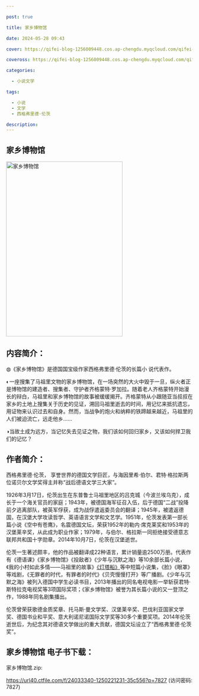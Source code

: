 ```yaml
---

post: true

title: 家乡博物馆

date: 2024-05-28 09:43

cover: https://qifei-blog-1256009448.cos.ap-chengdu.myqcloud.com/qifei-blog/65fcd42e9f345e8d03b0963e.jpg

coveross: https://qifei-blog-1256009448.cos.ap-chengdu.myqcloud.com/qifei-blog/65fcd42e9f345e8d03b0963e.jpg

categories:

  - 小说文学

tags:

  - 小说
  - 文学
  - 西格弗里德·伦茨

description:
---
```


## 家乡博物馆
<img alt="家乡博物馆 " class="aligncenter loaded" data-was-processed="true" decoding="async" fetchpriority="high" height="471" src="https://qifei-blog-1256009448.cos.ap-chengdu.myqcloud.com/qifei-blog/65fcd42e9f345e8d03b0963e.jpg " style="cursor: zoom-in;" width="314"/>

## 内容简介：

◍《家乡博物馆》是德国国宝级作家西格弗里德·伦茨的长篇小 说代表作。

◐一座搜集了马祖里文物的家乡博物馆，在一场突然的大火中毁于一旦，纵火者正是博物馆的建造者、搜集者、守护者齐格蒙特·罗加拉。随着老人齐格蒙特开始漫长的辩白，马祖里和家乡博物馆的故事被缓缓揭开。齐格蒙特从小跟随亚当叔叔在家乡的土地上搜集关于历史的见证，溯回马祖里逝去的时间，用记忆来抵抗遗忘，用证物来认识过去和自身。然而，当战争的炮火和纳粹的铁蹄越来越近，马祖里的人们被迫流亡，远走他乡……

◑当故土成为远方，当记忆失去见证之物，我们该如何回归家乡，又该如何捍卫我们的记忆？

## 作者简介：

西格弗里德·伦茨， 享誉世界的德国文学巨匠，与海因里希·伯尔、君特·格拉斯两位诺贝尔文学奖得主并称“战后德语文学三大家”。

1926年3月17日，伦茨出生在东普鲁士马祖里地区的吕克城（今波兰埃乌克），成长于一个海关官员的家庭；1943年，被德国海军征召入伍，后于德国“二战”投降前夕逃离部队，被英军俘获，成为战俘遣返委员会的翻译；1945年，被遣返德国，在汉堡大学攻读哲学、英语语言文学和文艺学。1951年，伦茨发表第一部长篇小说《空中有苍鹰》，名震德国文坛，荣获1952年的勒内·席克莱奖和1953年的汉堡莱辛奖，从此成为职业作家；1979年，与伯尔、格拉斯一同拒绝接受德意志联邦共和国十字勋章。2014年10月7日，伦茨在汉堡逝世。

伦茨一生著述颇丰，他的作品被翻译成22种语言，累计销量逾2500万册。代表作有《德语课》《家乡博物馆》《投敌者》《少年与沉默之海》等10余部长篇小说，《我的小村如此多情——马祖里的故事》<a href="https://www.huibooks.com/14393.html">《灯塔船》</a>等中短篇小说集，《脸》《眼罩》等戏剧，《无罪者的时代，有罪者的时代》《贝壳慢慢打开》等广播剧。《少年与沉默之海》被列入德国中学生必读书目，2013年播出的同名电视电影一举斩获君特·斯特拉克电视奖等3项国际奖项；《家乡博物馆》被誉为其长篇小说的又一登顶之作，1988年同名剧集播出。

伦茨曾荣获歌德金质奖章、托马斯·曼文学奖、汉堡莱辛奖、巴伐利亚国家文学奖、德国书业和平奖、意大利诺尼诺国际文学奖等30多个重要奖项。2014年伦茨逝世后，为纪念其对德语文学做出的重大贡献，德国文坛设立了“西格弗里德·伦茨奖”。

## 家乡博物馆 电子书下载：



家乡博物馆.zip: 

https://url40.ctfile.com/f/24033340-1250221231-35c556?p=7827 (访问密码: 7827)
